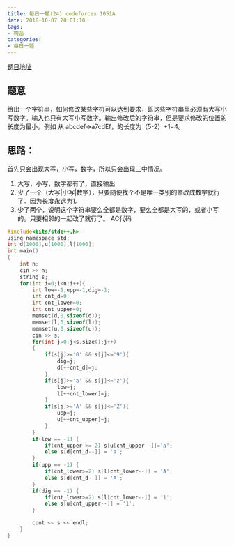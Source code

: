 ```yaml
---
title: 每日一题(24) codeforces 1051A
date: 2018-10-07 20:01:10
tags:
- 构造
categories:
- 每日一题
---
```

[题目地址](http://codeforces.com/contest/1051/problem/A)
## 题意
给出一个字符串，如何修改某些字符可以达到要求，即这些字符串里必须有大写小写数字。输入也只有大写小写数字。输出修改后的字符串，但是要求修改的位置的长度为最小。例如 从 abcdef->a7cdEf，的长度为（5-2）+1=4。
## 思路：
首先只会出现大写，小写，数字，所以只会出现三中情况。
1. 大写，小写，数字都有了，直接输出
2. 少了一个（大写|小写|数字），只要随便找个不是唯一类别的修改成数字就行了。因为长度永远为1。
3. 少了两个，说明这个字符串要么全都是数字，要么全都是大写的，或者小写的。只要相邻的一起改了就行了。
AC代码
```C
#include<bits/stdc++.h>
using namespace std;
int d[1000],u[1000],l[1000];
int main()
{
	int n;
	cin >> n;	
	string s;
	for(int i=0;i<n;i++){
		int low=-1,upp=-1,dig=-1;
		int cnt_d=0;
		int cnt_lower=0;
		int cnt_upper=0;
		memset(d,0,sizeof(d));
		memset(l,0,sizeof(l));
		memset(u,0,sizeof(u));
		cin >> s;
		for(int j=0;j<s.size();j++)
		{
			if(s[j]>='0' && s[j]<='9'){
				dig=j;
				d[++cnt_d]=j;	
			}
			if(s[j]>='a' && s[j]<='z'){
				low=j;
				l[++cnt_lower]=j;		
			}
			if(s[j]>='A' && s[j]<='Z'){
				upp=j;
				u[++cnt_upper]=j;	
			}
		}
		if(low == -1) {
			if(cnt_upper >= 2) s[u[cnt_upper--]]='a';			
			else s[d[cnt_d--]] = 'a';		
		}
		if(upp == -1) {		
			if(cnt_lower>=2) s[l[cnt_lower--]] = 'A';			
			else s[d[cnt_d--]] = 'A';		
		}		
		if(dig == -1) {			
			if(cnt_lower>=2) s[l[cnt_lower--]] = '1';			
			else s[u[cnt_upper--]] = '1';		
		}

		cout << s << endl;
	}
} 
```

